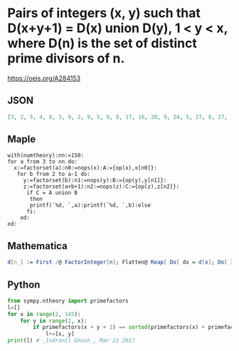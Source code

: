 # Pairs of integers \(x, y\) such that D\(x\+y\+1\) \= D\(x\) union D\(y\), 1 < y < x, where D\(n\) is the set of distinct prime divisors of n\.
https://oeis.org/A284153
## JSON
```JSON
[3, 2, 5, 4, 8, 3, 9, 2, 9, 5, 9, 8, 17, 16, 20, 9, 24, 5, 27, 8, 27, 14, 32, 3, 32, 11, 33, 32, 49, 20, 50, 9, 54, 5, 54, 11, 56, 27, 65, 64, 80, 9, 81, 41, 98, 27, 99, 32, 104, 25, 125, 9, 125, 14, 125, 24, 125, 49, 125, 54, 125, 84, 128, 43, 129, 128, 144, 5]
```
## Maple
```Maple
with(numtheory):nn:=150:
for a from 3 to nn do:
  x:=factorset(a):n0:=nops(x):A:={op(x),x[n0]}:
   for b from 2 to a-1 do:
     y:=factorset(b):n1:=nops(y):B:={op(y),y[n1]}:
     z:=factorset(a+b+1):n2:=nops(z):C:={op(z),z[n2]}:
      if C = A union B
       then
       printf(`%d, `,a):printf(`%d, `,b):else
      fi:
    od:
od:
```
## Mathematica
```Mathematica
d[n_] := First /@ FactorInteger[n]; Flatten@ Reap[ Do[ dx = d[x]; Do[ If[ d[x + y + 1] == Union[dx, d[y]], Sow[{x, y}]], {y, x-1}], {x, 2, 144}]][[2, 1]] (* _Giovanni Resta_, Mar 23 2017 *)
```
## Python
```Python
from sympy.ntheory import primefactors
l=[]
for x in range(2, 145):
    for y in range(2, x):
        if primefactors(x + y + 1) == sorted(primefactors(x) + primefactors(y)):
            l+=[x, y]
print(l) # _Indranil Ghosh_, Mar 21 2017
```
